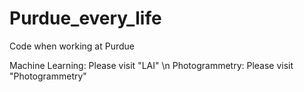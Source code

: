 # Purdue_every_life

Code when working at Purdue

Machine Learning: Please visit "LAI" \n
Photogrammetry: Please visit "Photogrammetry"
